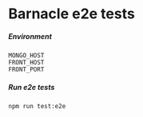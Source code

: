 # Barnacle e2e tests

##### Environment
```
MONGO_HOST
FRONT_HOST
FRONT_PORT
```
##### Run e2e tests
```
npm run test:e2e
```

